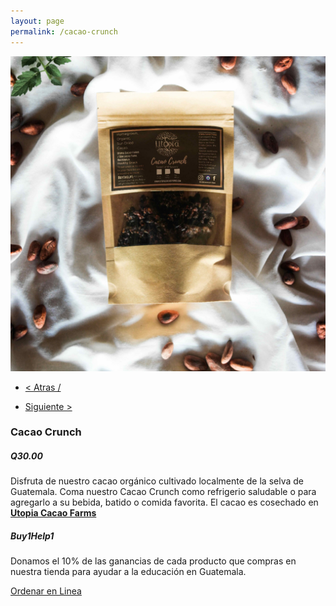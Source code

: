 ```yaml
---
layout: page
permalink: /cacao-crunch
---
```

<div class="region">
	<div class="container">
			<div class="row">
			<div class="col-md-8 col-xs-12">
				<img class="img-responsive" src="/images/cacao-crunch-1.jpg">
			</div>
			<div class="col-md-4 col-xs-12">
				<ul>
				<li><a href="/cacao-nibs"><p> < Atras /</p></a> </li>
				<li> <a href="/moccha-crunch"><p> Siguiente > </p></a> </li>
				</ul>
				<h3>Cacao Crunch</h3>
				<h5><strong>Q30.00</strong></h5>
				<p>Disfruta de nuestro cacao orgánico cultivado localmente de la selva de Guatemala. Coma nuestro Cacao Crunch como refrigerio saludable o para agregarlo a su bebida, batido o comida favorita. El cacao es cosechado en <a href="https://www.utopiaecohotel.com/collections/utopia-cacao-farms" target="_blank"><strong>Utopia Cacao Farms</strong></a> </p>
				<h5>Buy1Help1</h5>
				<p>Donamos el 10% de las ganancias de cada producto que compras en nuestra tienda para ayudar a la educaci&oacute;n en Guatemala.</p>
				<a href="/orden-utopia-cacao" id="button">Ordenar en Linea</a>
			</div>
		</div>
	</div>
</div>